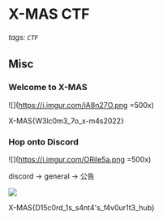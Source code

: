 # X-MAS CTF
###### tags: `CTF`

## Misc
### Welcome to X-MAS
![](https://i.imgur.com/iA8n27O.png =500x)

X-MAS{W3lc0m3_7o_x-m4s2022}

### Hop onto Discord
![](https://i.imgur.com/ORile5a.png =500x)

discord -> general -> 公告

![](https://i.imgur.com/uU5tzWF.png)

X-MAS{D15c0rd_1s_s4nt4's_f4v0ur1t3_hub}